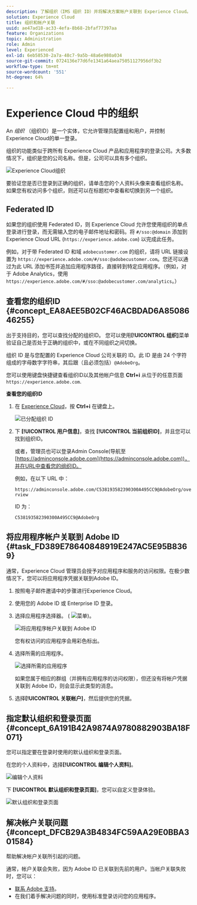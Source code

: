 ```yaml
---
description: 了解组织（IMS 组织 ID）并将解决方案帐户关联到 Experience Cloud。
solution: Experience Cloud
title: 组织和帐户关联
uuid: ae47ad18-ac33-4efa-8b68-2bfaf77397aa
feature: Organizations
topic: Administration
role: Admin
level: Experienced
exl-id: 6eb58530-2a7a-48c7-9a5b-48a6e980a034
source-git-commit: 0724136e77d6fe1341a64aea75051127956df3b2
workflow-type: tm+mt
source-wordcount: '551'
ht-degree: 64%

---
```


# Experience Cloud 中的组织

An *组织* （组织ID）是一个实体，它允许管理员配置组和用户，并控制Experience Cloud的单一登录。

组织的功能类似于跨所有 Experience Cloud 产品和应用程序的登录公司。大多数情况下，组织是您的公司名称。但是，公司可以具有多个组织。

![Experience Cloud组织](../assets/organizations-menu.png)

要验证您是否已登录到正确的组织，请单击您的个人资料头像来查看组织名称。 如果您有权访问多个组织，则还可以在标题栏中查看和切换到另一个组织。

## Federated ID

如果您的组织使用 Federated ID，则 Experience Cloud 允许您使用组织的单点登录进行登录，而无需输入您的电子邮件地址和密码。将 `#/sso:@domain` 添加到 Experience Cloud URL (`https://experience.adobe.com`) 以完成此任务。

例如，对于带 Federated ID 和域 `adobecustomer.com` 的组织，请将 URL 链接设置为 `https://experience.adobe.com/#/sso:@adobecustomer.com`。您还可以通过为此 URL 添加书签并追加应用程序路径，直接转到特定应用程序。（例如，对于 Adobe Analytics，使用 `https://experience.adobe.com/#/sso:@adobecustomer.com/analytics`。）

## 查看您的组织ID {#concept_EA8AEE5B02CF46ACBDAD6A8508646255}

出于支持目的，您可以查找分配的组织ID。 您可以使用&#x200B;**[!UICONTROL 组织]**&#x200B;菜单验证自己是否处于正确的组织中，或在不同组织之间切换。

组织 ID 是与您配置的 Experience Cloud 公司关联的 ID。此 ID 是由 24 个字符组成的字母数字字符串，其后跟（且必须包括）`@AdobeOrg`。

您可以使用键盘快捷键查看组织ID以及其他帐户信息 **Ctrl+i** 从位于的任意页面 `https://experience.adobe.com`.

**查看您的组织ID**

1. 在 [Experience Cloud](https://experience.adobe.com)，按 **Ctrl+i** 在键盘上。

   ![已分配组织 ID](../assets/assigned-organization.png)

1. 下 **[!UICONTROL 用户信息]**，查找 **[!UICONTROL 当前组织ID]**，并且您可以找到组织ID。

   或者，管理员也可以登录Admin Console(导航至 [https://adminconsole.adobe.com](https://adminconsole.adobe.com))，并在URL中查看您的组织ID。

   例如，在以下 URL 中：

   `https://adminconsole.adobe.com/C538193582390300A495CC9@AdobeOrg/overview`

   ID 为：

   `C538193582390300A495CC9@AdobeOrg`

## 将应用程序帐户关联到 Adobe ID {#task_FD389E78640848919E247AC5E95B8369}

通常，Experience Cloud 管理员会授予对应用程序和服务的访问权限。在极少数情况下，您可以将应用程序凭据关联到Adobe ID。

1. 按照电子邮件邀请中的步骤进行Experience Cloud。

1. 使用您的 Adobe ID 或 Enterprise ID 登录。

1. 选择应用程序选择器。 ( ![菜单](../assets/menu-icon.png))。

   ![将应用程序帐户关联到 Adobe ID](../assets/solutions-active.png)

   您有权访问的应用程序会用彩色标出。

1. 选择所需的应用程序。

   ![选择所需的应用程序](../assets/analytics-link-accounts.png)

   如果您属于相应的群组（并拥有应用程序的访问权限），但还没有将帐户凭据关联到 Adobe ID，则会显示此类型的消息。

1. 选择&#x200B;**[!UICONTROL 关联帐户]**，然后提供您的凭据。

## 指定默认组织和登录页面 {#concept_6A191B42A9874A9780882903BA18F071}

您可以指定要在登录时使用的默认组织和登录页面。

在您的个人资料中，选择&#x200B;**[!UICONTROL 编辑个人资料]**。

![编辑个人资料](../assets/edit-profile.png)

下 **[!UICONTROL 默认组织和登录页面]**，您可以自定义登录体验。

![默认组织和登录页面](../assets/default-organization.png)

## 解决帐户关联问题 {#concept_DFCB29A3B4834FC59AA29E0BBA301584}

帮助解决帐户关联所引起的问题。

通常，帐户关联会失败，因为 Adobe ID 已关联到先前的用户。当帐户关联失败时，您可以：

* [联系 Adobe 支持](https://experienceleague.adobe.com/?support-solution=General#support)。
* 在我们着手解决问题的同时，使用标准登录访问您的应用程序。

